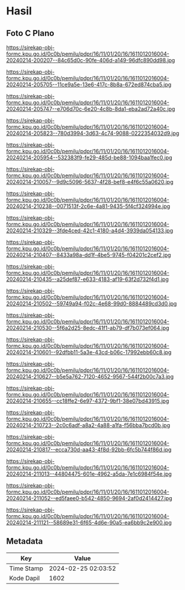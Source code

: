 # Hasil

## Foto C Plano

https://sirekap-obj-formc.kpu.go.id/0c0b/pemilu/pdpr/16/11/01/20/16/1611012016004-20240214-200207--84c65d0c-90fe-406d-a149-96dfc890dd98.jpg

https://sirekap-obj-formc.kpu.go.id/0c0b/pemilu/pdpr/16/11/01/20/16/1611012016004-20240214-205705--11ce9a5e-13e6-417c-8b8a-672ed874cba5.jpg

https://sirekap-obj-formc.kpu.go.id/0c0b/pemilu/pdpr/16/11/01/20/16/1611012016004-20240214-205747--e706d70c-6e20-4c8b-8da1-eba2ad72a40c.jpg

https://sirekap-obj-formc.kpu.go.id/0c0b/pemilu/pdpr/16/11/01/20/16/1611012016004-20240214-205823--780d3994-3d63-4c74-9088-0222354032d9.jpg

https://sirekap-obj-formc.kpu.go.id/0c0b/pemilu/pdpr/16/11/01/20/16/1611012016004-20240214-205954--532383f9-fe29-485d-be88-1094baa1fec0.jpg

https://sirekap-obj-formc.kpu.go.id/0c0b/pemilu/pdpr/16/11/01/20/16/1611012016004-20240214-210057--9d9c5096-5637-4f28-bef8-e4f6c55a0620.jpg

https://sirekap-obj-formc.kpu.go.id/0c0b/pemilu/pdpr/16/11/01/20/16/1611012016004-20240214-210238--0071513f-2c6e-4a81-9435-5f4cf324994e.jpg

https://sirekap-obj-formc.kpu.go.id/0c0b/pemilu/pdpr/16/11/01/20/16/1611012016004-20240214-210329--3fde4ced-42c1-4180-a4d4-3939da054133.jpg

https://sirekap-obj-formc.kpu.go.id/0c0b/pemilu/pdpr/16/11/01/20/16/1611012016004-20240214-210407--8433a98a-dd1f-4be5-9745-f04201c2cef2.jpg

https://sirekap-obj-formc.kpu.go.id/0c0b/pemilu/pdpr/16/11/01/20/16/1611012016004-20240214-210435--a25def87-e633-4183-af19-63f2d732f4d1.jpg

https://sirekap-obj-formc.kpu.go.id/0c0b/pemilu/pdpr/16/11/01/20/16/1611012016004-20240214-210502--59749a94-f02c-4e68-99d0-8884489cd3d0.jpg

https://sirekap-obj-formc.kpu.go.id/0c0b/pemilu/pdpr/16/11/01/20/16/1611012016004-20240214-210530--5f6a2d25-8edc-41f1-ab79-df7b073ef064.jpg

https://sirekap-obj-formc.kpu.go.id/0c0b/pemilu/pdpr/16/11/01/20/16/1611012016004-20240214-210601--92dfbb11-5a3e-43cd-b06c-17992ebb60c8.jpg

https://sirekap-obj-formc.kpu.go.id/0c0b/pemilu/pdpr/16/11/01/20/16/1611012016004-20240214-210627--b5e5a762-7120-4652-9567-544f2b00c7a3.jpg

https://sirekap-obj-formc.kpu.go.id/0c0b/pemilu/pdpr/16/11/01/20/16/1611012016004-20240214-210655--cc18ffe2-6e97-4372-9bf1-38e07bd43915.jpg

https://sirekap-obj-formc.kpu.go.id/0c0b/pemilu/pdpr/16/11/01/20/16/1611012016004-20240214-210723--2c0c6adf-a8a2-4a88-a1fa-f56bba7bcd0b.jpg

https://sirekap-obj-formc.kpu.go.id/0c0b/pemilu/pdpr/16/11/01/20/16/1611012016004-20240214-210817--ecca730d-aa43-4f8d-92bb-6fc5b744f86d.jpg

https://sirekap-obj-formc.kpu.go.id/0c0b/pemilu/pdpr/16/11/01/20/16/1611012016004-20240214-211013--44804475-601e-4962-a5da-7e1c6984f54e.jpg

https://sirekap-obj-formc.kpu.go.id/0c0b/pemilu/pdpr/16/11/01/20/16/1611012016004-20240214-211052--ed5faee0-b542-4850-9694-2af0d2414427.jpg

https://sirekap-obj-formc.kpu.go.id/0c0b/pemilu/pdpr/16/11/01/20/16/1611012016004-20240214-211121--58689e31-6f65-4d6e-90a5-ea6bb9c2e900.jpg


## Metadata

| Key        | Value               |
| ---------- | ------------------- |
| Time Stamp | 2024-02-25 02:03:52 |
| Kode Dapil | 1602                |



